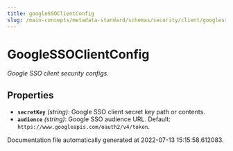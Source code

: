 ```yaml
---
title: googleSSOClientConfig
slug: /main-concepts/metadata-standard/schemas/security/client/googlessoclientconfig
---
```


# GoogleSSOClientConfig

*Google SSO client security configs.*

## Properties

- **`secretKey`** *(string)*: Google SSO client secret key path or contents.
- **`audience`** *(string)*: Google SSO audience URL. Default: `https://www.googleapis.com/oauth2/v4/token`.


Documentation file automatically generated at 2022-07-13 15:15:58.612083.
